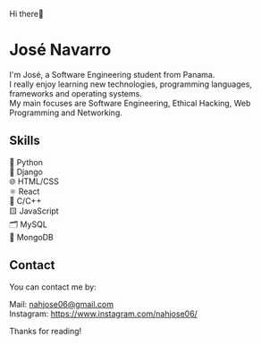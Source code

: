 Hi there👋 

# José Navarro
I'm José, a Software Engineering student from Panama. <br />
I really enjoy learning new technologies, programming languages, frameworks and operating systems.<br /> 
My main focuses are Software Engineering, Ethical Hacking, Web Programming and Networking.

## Skills
🐍 Python <br />
🚀 Django<br />
🌐 HTML/CSS<br />
⚛️ React<br />
💾 C/C++<br />
🟨 JavaScript<br />
🗂️ MySQL<br />
💾 MongoDB<br />

## Contact
You can contact me by:<br />

Mail: nahjose06@gmail.com<br />
Instagram: https://www.instagram.com/nahjose06/<br />

Thanks for reading!
